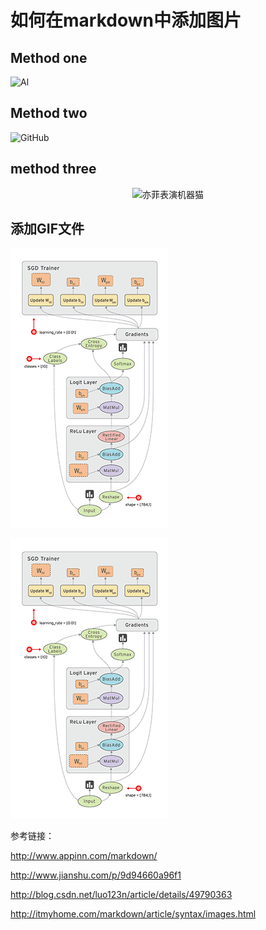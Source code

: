 # 如何在markdown中添加图片

## Method one


![Al](file:///Users/sunlu/Documents/workspace/IDEA/Github/LearnDiary/images/Spark/t1.png)

## Method two


<img src="file:///Users/sunlu/Documents/workspace/IDEA/Github/LearnDiary/images/Spark/t1.png" 
alt="GitHub" title="GitHub,Social Coding" width="1000" height="500" />

## method three

<div align=center>
<img src="file:///Users/sunlu/Documents/workspace/IDEA/Github/LearnDiary/images/Spark/t1.png" 
 width="2000" height="800" alt="亦菲表演机器猫"/>
</div>

## 添加GIF文件

![tensorflow](https://raw.githubusercontent.com/sunshinelu/LearnDiary/master/images/Tensorflow/wm.gif)

<div>
<img src="https://raw.githubusercontent.com/sunshinelu/LearnDiary/master/images/Tensorflow/wm.gif" alt="tensorflow"/>
</div>


参考链接：

<http://www.appinn.com/markdown/>

<http://www.jianshu.com/p/9d94660a96f1>

<http://blog.csdn.net/luo123n/article/details/49790363>

<http://itmyhome.com/markdown/article/syntax/images.html>